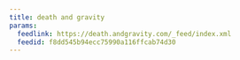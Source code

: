 ```yaml
---
title: death and gravity
params:
  feedlink: https://death.andgravity.com/_feed/index.xml
  feedid: f8dd545b94ecc75990a116ffcab74d30
---
```

